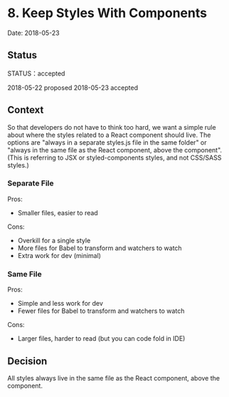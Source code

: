# 8. Keep Styles With Components

Date: 2018-05-23

## Status

STATUS：accepted

2018-05-22 proposed
2018-05-23 accepted

## Context

So that developers do not have to think too hard, we want a simple rule about where the styles related to a React component should live. The options are "always in a separate styles.js file in the same folder" or "always in the same file as the React component, above the component". (This is referring to JSX or styled-components styles, and not CSS/SASS styles.)

### Separate File

Pros:

- Smaller files, easier to read

Cons:

- Overkill for a single style
- More files for Babel to transform and watchers to watch
- Extra work for dev (minimal)

### Same File

Pros:

- Simple and less work for dev
- Fewer files for Babel to transform and watchers to watch

Cons:

- Larger files, harder to read (but you can code fold in IDE)

## Decision

All styles always live in the same file as the React component, above the component.
